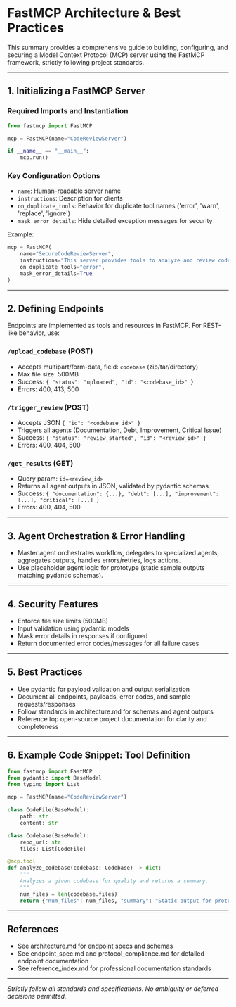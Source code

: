 # FastMCP Architecture & Best Practices

This summary provides a comprehensive guide to building, configuring, and securing a Model Context Protocol (MCP) server using the FastMCP framework, strictly following project standards.

---

## 1. Initializing a FastMCP Server

### Required Imports and Instantiation

```python
from fastmcp import FastMCP

mcp = FastMCP(name="CodeReviewServer")

if __name__ == "__main__":
    mcp.run()
```

### Key Configuration Options
- `name`: Human-readable server name
- `instructions`: Description for clients
- `on_duplicate_tools`: Behavior for duplicate tool names ('error', 'warn', 'replace', 'ignore')
- `mask_error_details`: Hide detailed exception messages for security

Example:
```python
mcp = FastMCP(
    name="SecureCodeReviewServer",
    instructions="This server provides tools to analyze and review codebases.",
    on_duplicate_tools="error",
    mask_error_details=True
)
```

---

## 2. Defining Endpoints

Endpoints are implemented as tools and resources in FastMCP. For REST-like behavior, use:

### `/upload_codebase` (POST)
- Accepts multipart/form-data, field: `codebase` (zip/tar/directory)
- Max file size: 500MB
- Success: `{ "status": "uploaded", "id": "<codebase_id>" }`
- Errors: 400, 413, 500

### `/trigger_review` (POST)
- Accepts JSON `{ "id": "<codebase_id>" }`
- Triggers all agents (Documentation, Debt, Improvement, Critical Issue)
- Success: `{ "status": "review_started", "id": "<review_id>" }`
- Errors: 400, 404, 500

### `/get_results` (GET)
- Query param: `id=<review_id>`
- Returns all agent outputs in JSON, validated by pydantic schemas
- Success: `{ "documentation": {...}, "debt": [...], "improvement": [...], "critical": [...] }`
- Errors: 400, 404, 500

---

## 3. Agent Orchestration & Error Handling
- Master agent orchestrates workflow, delegates to specialized agents, aggregates outputs, handles errors/retries, logs actions.
- Use placeholder agent logic for prototype (static sample outputs matching pydantic schemas).

---

## 4. Security Features
- Enforce file size limits (500MB)
- Input validation using pydantic models
- Mask error details in responses if configured
- Return documented error codes/messages for all failure cases

---

## 5. Best Practices
- Use pydantic for payload validation and output serialization
- Document all endpoints, payloads, error codes, and sample requests/responses
- Follow standards in architecture.md for schemas and agent outputs
- Reference top open-source project documentation for clarity and completeness

---

## 6. Example Code Snippet: Tool Definition

```python
from fastmcp import FastMCP
from pydantic import BaseModel
from typing import List

mcp = FastMCP(name="CodeReviewServer")

class CodeFile(BaseModel):
    path: str
    content: str

class Codebase(BaseModel):
    repo_url: str
    files: List[CodeFile]

@mcp.tool
def analyze_codebase(codebase: Codebase) -> dict:
    """
    Analyzes a given codebase for quality and returns a summary.
    """
    num_files = len(codebase.files)
    return {"num_files": num_files, "summary": "Static output for prototype."}
```

---

## References
- See architecture.md for endpoint specs and schemas
- See endpoint_spec.md and protocol_compliance.md for detailed endpoint documentation
- See reference_index.md for professional documentation standards

---

*Strictly follow all standards and specifications. No ambiguity or deferred decisions permitted.*
